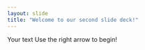 ```yaml
---
layout: slide
title: "Welcome to our second slide deck!"
---
```

Your text
Use the right arrow to begin!
